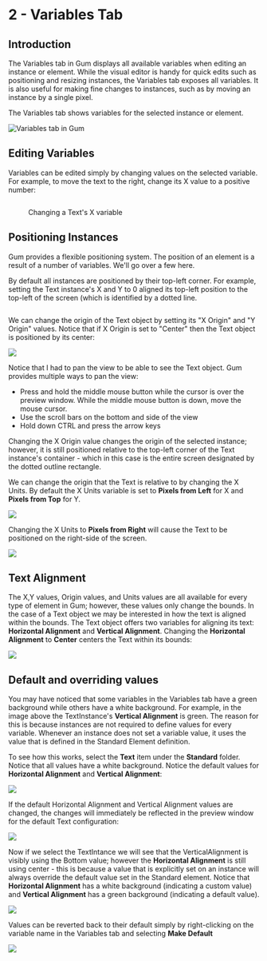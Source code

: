 # 2 - Variables Tab

## Introduction

The Variables tab in Gum displays all available variables when editing an instance or element. While the visual editor is handy for quick edits such as positioning and resizing instances, the Variables tab exposes all variables. It is also useful for making fine changes to instances, such as by moving an instance by a single pixel.

The Variables tab shows variables for the selected instance or element.

![Variables tab in Gum](<../../../.gitbook/assets/03_09 14 53.png>)

## Editing Variables

Variables can be edited simply by changing values on the selected variable. For example, to move the text to the right, change its X value to a positive number:

<figure><img src="../../../.gitbook/assets/03_09 16 00.gif" alt=""><figcaption><p>Changing a Text's X variable</p></figcaption></figure>

## Positioning Instances

Gum provides a flexible positioning system. The position of an element is a result of a number of variables. We'll go over a few here.

By default all instances are positioned by their top-left corner. For example, setting the Text instance's X and Y to 0 aligned its top-left position to the top-left of the screen (which is identified by a dotted line.

<figure><img src="../../../.gitbook/assets/02_21 01 30.gif" alt=""><figcaption></figcaption></figure>

We can change the origin of the Text object by setting its "X Origin" and "Y Origin" values. Notice that if X Origin is set to "Center" then the Text object is positioned by its center:

![](<../../../.gitbook/assets/image (4) (1) (1) (1) (1) (1) (1) (1) (1) (1) (1).png>)

Notice that I had to pan the view to be able to see the Text object. Gum provides multiple ways to pan the view:

* Press and hold the middle mouse button while the cursor is over the preview window. While the middle mouse button is down, move the mouse cursor.
* Use the scroll bars on the bottom and side of the view
* Hold down CTRL and press the arrow keys

Changing the X Origin value changes the origin of the selected instance; however, it is still positioned relative to the top-left corner of the Text instance's container - which in this case is the entire screen designated by the dotted outline rectangle.

We can change the origin that the Text is relative to by changing the X Units. By default the X Units variable is set to **Pixels from Left** for X and **Pixels from Top** for Y.&#x20;

![](<../../../.gitbook/assets/image (13) (1) (1).png>)

Changing the X Units to **Pixels from Right** will cause the Text to be positioned on the right-side of the screen.

![](<../../../.gitbook/assets/06_21 10 59.gif>)

## Text Alignment

The X,Y values, Origin values, and Units values are all available for every type of element in Gum; however, these values only change the bounds. In the case of a Text object we may be interested in how the text is aligned within the bounds. The Text object offers two variables for aligning its text: **Horizontal Alignment** and **Vertical Alignment**. Changing the **Horizontal Alignment** to **Center** centers the Text within its bounds:

![](<../../../.gitbook/assets/image (11) (1).png>)

## Default and overriding values

You may have noticed that some variables in the Variables tab have a green background while others have a white background. For example, in the image above the TextInstance's **Vertical Alignment** is green. The reason for this is because instances are not required to define values for every variable. Whenever an instance does not set a variable value, it uses the value that is defined in the Standard Element definition.

To see how this works, select the **Text** item under the **Standard** folder. Notice that all values have a white background. Notice the default values for **Horizontal Alignment** and **Vertical Alignment**:

![](<../../../.gitbook/assets/image (8) (1) (1) (1) (1) (1).png>)

If the default Horizontal Alignment and Vertical Alignment values are changed, the changes will immediately be reflected in the preview window for the default Text configuration:

![](<../../../.gitbook/assets/image (1) (1) (1) (1) (1) (1) (1) (1) (1) (1) (1) (1) (1) (1) (1) (1) (1) (1) (1) (1) (1) (1) (1) (1) (1) (1) (1) (1) (1) (1) (1) (1) (1) (1) (1) (1) (1) (1) (1) (1) (1) (1) (1) (1) (1) (1).png>)

Now if we select the TextIntance we will see that the VerticalAlignment is visibly using the Bottom value; however the **Horizontal Alignment** is still using center - this is because a value that is explicitly set on an instance will always override the default value set in the Standard element. Notice that **Horizontal Alignment** has a white background (indicating a custom value) and **Vertical Alignment** has a green background (indicating a default value).

![](<../../../.gitbook/assets/image (9) (1) (1) (1).png>)

Values can be reverted back to their default simply by right-clicking on the variable name in the Variables tab and selecting **Make Default**

![](<../../../.gitbook/assets/image (5) (1) (1) (1) (1) (1) (1).png>)
